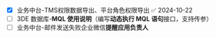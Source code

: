 - [x] 业务中台-TMS权限数据导出、平台角色权限导出 ✅ 2024-10-22
- [ ] 3DE 数据库-**MQL 使用说明**（编写**动态执行 MQL 语句**接口，支持传参）
- [ ] 业务中台-邮件发送失败企业微信**提醒应用负责人**